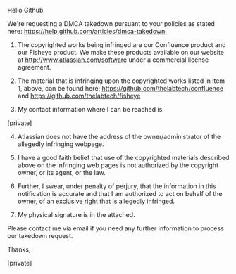Hello Github,

We're requesting a DMCA takedown pursuant to your policies as stated here:
https://help.github.com/articles/dmca-takedown.

1. The copyrighted works being infringed are our Confluence
product and our Fisheye product. We make these products available on our
website at http://www.atlassian.com/software under a commercial license
agreement.

2. The material that is infringing upon the copyrighted works
listed in item 1, above, can be found here:
https://github.com/thelabtech/confluence and
https://github.com/thelabtech/fisheye

3. My contact information where I can be reached is:

[private]

4. Atlassian does not have the address of the
owner/administrator of the allegedly infringing webpage.

5. I have a good faith belief that use of the copyrighted
materials described above on the infringing web pages is not authorized by
the copyright owner, or its agent, or the law.

6. Further, I swear, under penalty of perjury, that the
information in this notification is accurate and that I am authorized to
act on behalf of the owner, of an exclusive right that is allegedly
infringed.

7. My physical signature is in the attached.

Please contact me via email if you need any further information to process
our takedown request.

Thanks,

[private]